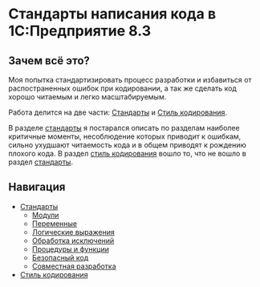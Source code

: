 
# Стандарты написания кода в 1С:Предприятие 8.3

## Зачем всё это?

Моя попытка стандартизировать процесс разработки и избавиться от распостраненных ошибок при кодировании, а так же сделать код хорошо читаемым и легко масштабируемым.

Работа делится на две части: [Стандарты](./%D0%A1%D1%82%D0%B0%D0%BD%D0%B4%D0%B0%D1%80%D1%82%D1%8B/1%20%D0%9C%D0%BE%D0%B4%D1%83%D0%BB%D0%B8.md) и [Стиль кодирования](%D0%A1%D1%82%D0%B8%D0%BB%D1%8C%20%D0%BA%D0%BE%D0%B4%D0%B8%D1%80%D0%BE%D0%B2%D0%B0%D0%BD%D0%B8%D1%8F.md).

В разделе [стандарты](./%D0%A1%D1%82%D0%B0%D0%BD%D0%B4%D0%B0%D1%80%D1%82%D1%8B/1%20%D0%9C%D0%BE%D0%B4%D1%83%D0%BB%D0%B8.md) я постарался описать по разделам наиболее критичные моменты, несоблюдение которых приводит к ошибкам, сильно ухудшают читаемость кода и в общем приводят к рождению плохого кода. В раздел [стиль кодирования](%D0%A1%D1%82%D0%B8%D0%BB%D1%8C%20%D0%BA%D0%BE%D0%B4%D0%B8%D1%80%D0%BE%D0%B2%D0%B0%D0%BD%D0%B8%D1%8F.md) вошло то, что не вошло в раздел [стандарты](./%D0%A1%D1%82%D0%B0%D0%BD%D0%B4%D0%B0%D1%80%D1%82%D1%8B/1%20%D0%9C%D0%BE%D0%B4%D1%83%D0%BB%D0%B8.md).

## Навигация

- [Стандарты](./%D0%A1%D1%82%D0%B0%D0%BD%D0%B4%D0%B0%D1%80%D1%82%D1%8B/1%20%D0%9C%D0%BE%D0%B4%D1%83%D0%BB%D0%B8.md)
  - [Модули](./%D0%A1%D1%82%D0%B0%D0%BD%D0%B4%D0%B0%D1%80%D1%82%D1%8B/1%20Модули.md)
  - [Переменные](./%D0%A1%D1%82%D0%B0%D0%BD%D0%B4%D0%B0%D1%80%D1%82%D1%8B/2%20Переменные.md)
  - [Логические выражения](./%D0%A1%D1%82%D0%B0%D0%BD%D0%B4%D0%B0%D1%80%D1%82%D1%8B/3%20Логические%20выражения.md)
  - [Обработка исключений](./%D0%A1%D1%82%D0%B0%D0%BD%D0%B4%D0%B0%D1%80%D1%82%D1%8B/4%20Обработка%20исключений.md)
  - [Процедуры и функции](./%D0%A1%D1%82%D0%B0%D0%BD%D0%B4%D0%B0%D1%80%D1%82%D1%8B/5%20Процедуры%20и%20функции.md)
  - [Безопасный код](./%D0%A1%D1%82%D0%B0%D0%BD%D0%B4%D0%B0%D1%80%D1%82%D1%8B/6%20Безопасный%20код.md)
  - [Совместная разработка](./%D0%A1%D1%82%D0%B0%D0%BD%D0%B4%D0%B0%D1%80%D1%82%D1%8B/7%20Совместная%20разработка.md)
- [Стиль кодирования](Стиль%20кодирования.md)
